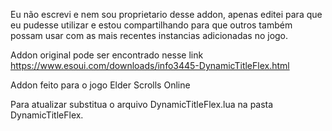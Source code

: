 Eu não escrevi e nem sou proprietario desse addon, apenas editei para que eu pudesse utilizar e estou compartilhando para que outros também possam usar com as mais recentes instancias adicionadas no jogo.

Addon original pode ser encontrado nesse link https://www.esoui.com/downloads/info3445-DynamicTitleFlex.html

Addon feito para o jogo Elder Scrolls Online


Para atualizar substitua o arquivo DynamicTitleFlex.lua na pasta DynamicTitleFlex.
